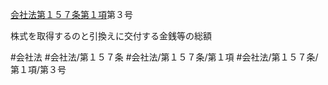[会社法第１５７条第１項](会社法＿＿＿＿第１５７条第１項)第３号

株式を取得するのと引換えに交付する金銭等の総額


#会社法
#会社法/第１５７条
#会社法/第１５７条/第１項
#会社法/第１５７条/第１項/第３号
